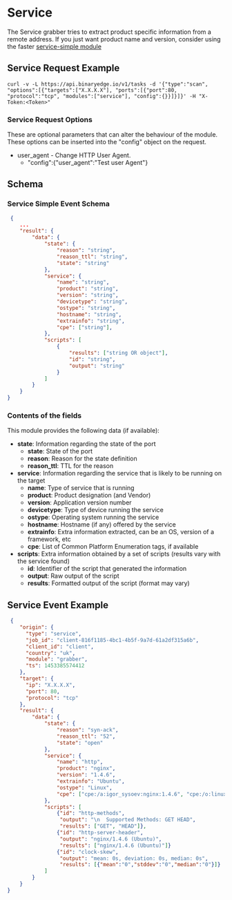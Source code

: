 # Service

The Service grabber tries to extract product specific information from a remote address. If you just want product name and version, consider using the faster [service-simple module](https://github.com/binaryedge/api-publicdoc/blob/master/modules/service-simple.md "service")

## Service Request Example

```
curl -v -L https://api.binaryedge.io/v1/tasks -d '{"type":"scan", "options":[{"targets":["X.X.X.X"], "ports":[{"port":80, "protocol":"tcp", "modules":["service"], "config":{}}]}]}' -H "X-Token:<Token>"
```

### Service Request Options

These are optional parameters that can alter the behaviour of the module. These options can be inserted into the "config" object on the request.

  * user_agent - Change HTTP User Agent.
    * "config":{"user_agent":"Test user Agent"}

## Schema

### Service Simple Event Schema

```json
 {
    ...
    "result": {
        "data": {
            "state": {
                "reason": "string",
                "reason_ttl": "string",
                "state": "string"
            },
            "service": {
                "name": "string",
                "product": "string",
                "version": "string",
                "devicetype": "string",
                "ostype": "string",
                "hostname": "string",
                "extrainfo": "string",
                "cpe": ["string"], 
            },
            "scripts": [
                {
                    "results": ["string OR object"],
                    "id": "string",
                    "output": "string"
                }
            ]
        }
    }
}
```

### Contents of the fields

This module provides the following data (if available):

* **state**: Information regarding the state of the port
    * **state**: State of the port
    * **reason**: Reason for the state definition
    * **reason_ttl**: TTL for the reason
* **service**: Information regarding the service that is likely to be running on the target
    * **name**: Type of service that is running
    * **product**: Product designation (and Vendor)
    * **version**: Application version number
    * **devicetype**: Type of device running the service
    * **ostype**: Operating system running the service
    * **hostname**: Hostname (if any) offered by the service
    * **extrainfo**: Extra information extracted, can be an OS, version of a framework, etc
    * **cpe**: List of Common Platform Enumeration tags, if available
* **scripts**: Extra information obtained by a set of scripts (results vary with the service found)
    * **id**: Identifier of the script that generated the information
    * **output**: Raw output of the script
    * **results**: Formatted output of the script (format may vary)

## Service Event Example

```json
 {
    "origin": {
      "type": "service",
      "job_id": "client-816f1185-4bc1-4b5f-9a7d-61a2df315a6b",
      "client_id": "client",
      "country": "uk",
      "module": "grabber",
      "ts": 1453385574412
    },
    "target": {
      "ip": "X.X.X.X",
      "port": 80,
      "protocol": "tcp"
    },
    "result": {
        "data": {
            "state": {
                "reason": "syn-ack",
                "reason_ttl": "52",
                "state": "open"
            },
            "service": {
                "name": "http",
                "product": "nginx",
                "version": "1.4.6",
                "extrainfo": "Ubuntu",
                "ostype": "Linux",
                "cpe": ["cpe:/a:igor_sysoev:nginx:1.4.6", "cpe:/o:linux:linux_kernel"]
            },
            "scripts": [
                {"id": "http-methods",
                 "output": "\n  Supported Methods: GET HEAD",
                 "results": ["GET", "HEAD"]},
                {"id": "http-server-header",
                 "output": "nginx/1.4.6 (Ubuntu)",
                 "results": ["nginx/1.4.6 (Ubuntu)"]}
                {"id": "clock-skew",
                 "output": "mean: 0s, deviation: 0s, median: 0s",
                 "results": [{"mean":"0","stddev":"0","median":"0"}]}
            ]
        }
    }
}
```
